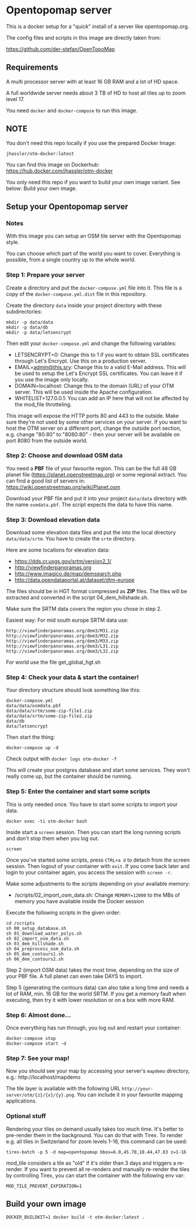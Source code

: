 # Opentopomap server

This is a docker setup for a "quick" install of a server like opentopomap.org.

The config files and scripts in this image are directly taken from:

https://github.com/der-stefan/OpenTopoMap


## Requirements

A multi processor server with at least 16 GB RAM and a lot of HD space.

A full worldwide server needs about 3 TB of HD to host all tiles up to zoom level 17.

You need `docker` and `docker-compose` to run this image.


## NOTE

You don't need this repo locally if you use the prepared Docker Image:

`jhassler/otm-docker:latest`

You can find this image on Dockerhub: https://hub.docker.com/jhassler/otm-docker

You only need this repo if you want to build your own image variant. See below: Build your own image.


## Setup your Opentopomap server

### Notes

With this image you can setup an OSM tile server with the Opentopomap style.

You can choose which part of the world you want to cover. Everything is possible, from a single country up to the whole world.


### Step 1: Prepare your server

Create a directory and put the `docker-compose.yml` file into it. This file is a copy of the `docker-compose.yml.dist` file
in this repository.

Create the directory `data` inside your project directory with these subdirectories:

```
mkdir -p data/data
mkdir -p data/db
mkdir -p data/letsencrypt
```

Then edit your `docker-compose.yml` and change the following variables:

- LETSENCRYPT=0: Change this to 1 if you want to obtain SSL certificates through Let's Encrypt. Use this on a production server.
- EMAIL=admin@this.srv: Change this to a valid E-Mail address. This will be used to setup the Let's Encrypt SSL certificates. You can leave it if you use the image only locally. 
- DOMAIN=localhost: Change this to the domain (URL) of your OTM server. This will be used inside the Apache configuration.
- WHITELIST=127.0.0.1: You can add an IP here that will not be affected by the mod_file throtteling.


This image will expose the HTTP ports 80 and 443 to the outside. Make sure they're not used by some other services
on your server. If you want to host the OTM server on a different port, change the outside port section, e.g. change
"80:80" to "8080:80" - then your server will be available on port 8080 from the outside world.


### Step 2: Choose and download OSM data

You need a **PBF** file of your favourite region. This can be the full 48 GB planet file (https://planet.openstreetmap.org) or
some regional extract. You can find a good list of servers in: https://wiki.openstreetmap.org/wiki/Planet.osm

Download your PBF file and put it into your project `data/data` directory with the name `osmdata.pbf`.
The script expects the data to have this name.


### Step 3: Download elevation data

Download some elevation data files and put the into the local directory `data/data/srtm`. You have to create the `srtm` directory.

Here are some locations for elevation data:

* https://dds.cr.usgs.gov/srtm/version2_1/
* http://viewfinderpanoramas.org
* http://www.imagico.de/map/demsearch.php
* http://data.opendataportal.at/dataset/dtm-europe

The files should be in HGT format compressed as **ZIP** files. The files will be extracted and converted in the script 04_dem_hillshade.sh. 

Make sure the SRTM data covers the region you chose in step 2.

Easiest way: For mid south europe SRTM data use:

```
http://viewfinderpanoramas.org/dem3/M31.zip
http://viewfinderpanoramas.org/dem3/M32.zip
http://viewfinderpanoramas.org/dem3/M33.zip
http://viewfinderpanoramas.org/dem3/L31.zip
http://viewfinderpanoramas.org/dem3/L32.zip
```

For world use the file get_global_hgt.sh

### Step 4: Check your data & start the container!

Your directory structure should look something like this:

```
docker-compose.yml
data/data/osmdata.pbf
data/data/srtm/some-zip-file1.zip
data/data/srtm/some-zip-file2.zip
data/db
data/letsencrypt
```

Then start the thing:

`docker-compose up -d`

Check output with `docker logs otm-docker -f`

This will create your postgres database and start some services. 
They won't really come up, but the container should be running.


### Step 5: Enter the container and start some scripts

This is only needed once. You have to start some scripts to import your data.

`docker exec -ti otm-docker bash`

Inside start a `screen` session. Then you can start the long running scripts and don't stop them when you log out.

`screen`

Once you've started some scripts, press `CTRL+a d` to detach from the screen session. Then logout of your container
with `exit`. If you come back later and login to your container again, you access the session with `screen -r`.

Make some adjustments to the scripts depending on your available memory:

* /scripts/02_import_osm_data.sh: Change `MEMORY=12000` to the MBs of memory you have available inside the Docker session


Execute the following scripts in the given order:

```
cd /scripts
sh 00_setup_database.sh
sh 01_download_water_polys.sh
sh 02_import_osm_data.sh
sh 03_dem_hillshade.sh
sh 04_preprocess_osm_data.sh
sh 05_dem_contours1.sh
sh 06_dem_contours2.sh
```

Step 2 (import OSM data) takes the most time, depending on the size of your PBF file. A full planet can even take DAYS to import.

Step 5 (generating the contours data) can also take a long time and needs a lot of RAM, min. 16 GB for the world SRTM. If you get a 
memory fault when executing, then try it with lower resolution or on a box with more RAM.


### Step 6: Almost done...

Once everything has run through, you log out and restart your container:

```
docker-compose stop
docker-compose start -d
```


### Step 7: See your map!

Now you should see your map by accessing your server's `mapdemo` directory, e.g.: http://localhost/mapdemo

The tile layer is available with the following URL `http://your-server/otm/{z}/{x}/{y}.png`. You can include it in your favourite mapping applications.


### Optional stuff

Rendering your tiles on demand usually takes too much time. It's better to pre-render them in the background. You can do that with Tirex.
To render e.g. all tiles in Switzerland for zoom levels 1-16, this command can be used:

`tirex-batch -p 5 -d map=opentopomap bbox=6.0,45.78,10.44,47.83 z=1-16`


mod_tile considers a tile as "old" if it's older than 3 days and triggers a re-render.
If you want to prevent all re-renders and manually re-render the tiles by controlling Tirex, you can start the container with the following env var:

`MOD_TILE_PREVENT_EXPIRATION=1`
 

## Build your own image

`DOCKER_BUILDKIT=1 docker build -t otm-docker:latest .`
